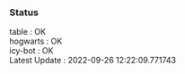 ### Status


table : OK  
hogwarts : OK  
icy-bot : OK  
Latest Update : 2022-09-26 12:22:09.771743
